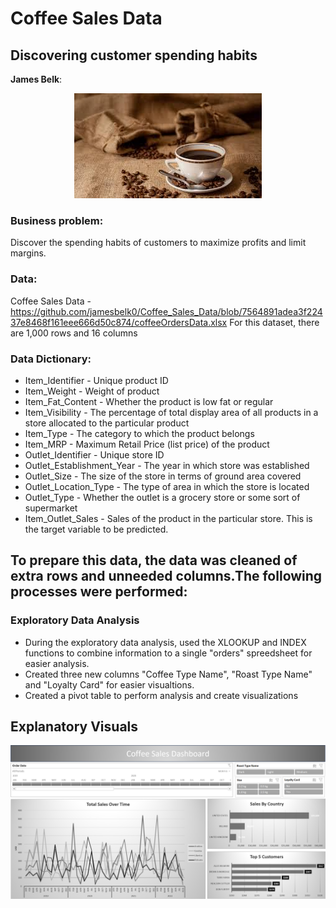 # Coffee Sales Data
## Discovering customer spending habits

**James Belk**: 

<p align = "center"> 
  <img src = "https://github.com/jamesbelk0/Coffee_Sales_Data/blob/7564891adea3f22437e8468f161eee666d50c874/coffee_beans.jfif">
</p>

### Business problem:

Discover the spending habits of customers to maximize profits and limit margins.

### Data:
Coffee Sales Data - https://github.com/jamesbelk0/Coffee_Sales_Data/blob/7564891adea3f22437e8468f161eee666d50c874/coffeeOrdersData.xlsx
For this dataset, there are 1,000 rows and 16 columns

### Data Dictionary:

* Item_Identifier - Unique product ID
* Item_Weight - Weight of product
* Item_Fat_Content - Whether the product is low fat or regular
* Item_Visibility - The percentage of total display area of all products in a store allocated to the particular product
* Item_Type - The category to which the product belongs
* Item_MRP - Maximum Retail Price (list price) of the product
* Outlet_Identifier - Unique store ID
* Outlet_Establishment_Year - The year in which store was established
* Outlet_Size - The size of the store in terms of ground area covered
* Outlet_Location_Type - The type of area in which the store is located
* Outlet_Type - Whether the outlet is a grocery store or some sort of supermarket
* Item_Outlet_Sales - Sales of the product in the particular store. This is the target variable to be predicted.

## To prepare this data, the data was cleaned of extra rows and unneeded columns.The following processes were performed:

### Exploratory Data Analysis

 - During the exploratory data analysis, used the XLOOKUP and INDEX functions to combine information to a single "orders" spreedsheet for easier analysis. 
 - Created three new columns "Coffee Type Name", "Roast Type Name" and "Loyalty Card" for easier visualtions.
 - Created a pivot table to perform analysis and create visualizations

## Explanatory Visuals

<p align = "center"> 
  <img src = https://github.com/jamesbelk0/Coffee_Sales_Data/blob/7564891adea3f22437e8468f161eee666d50c874/Coffee_Sales_Dashboard_Screenshot.PNG>
</p>
